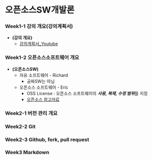 # 오픈소스SW개발론


### Week1-1 강의 개요(강의계획서)
* **(강의 개요)**
   * [강의계획서_Youtube](https://sel.jnu.ac.kr/mod/vod/viewer.php?id=837532)
### Week1-2 오픈소스소프트웨어 개요
* **(오픈소스SW)**
  * 자유 소프트웨어 - Richard
    * 공짜SW는 아님
  * 오픈소스 소프트웨어 - Eric
    * OSS License : 오픈소스 소프트웨어의 ***사용, 복제, 수정 범위***를 지정
    * [오픈소스 참고자료](https://drive.google.com/file/d/1IRvsG418jiyQqhjOXMc-maEaL17ypBuw/view)
### Week2-1 버전 관리 개요

### Week2-2 Git

### Week2-3 Github, fork, pull request

### Week3 Markdown
